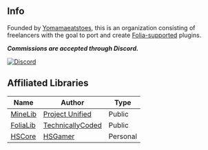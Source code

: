 ## Info

Founded by [Yomamaeatstoes](https://github.com/Yomamaeatstoes), this is an organization consisting of freelancers with the goal to port and create [Folia-supported](https://github.com/PaperMC/Folia) plugins.

_**Commissions are accepted through Discord.**_

[![Discord](https://discordapp.com/api/guilds/1200954824250888192/widget.png?style=banner2)](https://discord.gg/aT9z7q7hX8)

## Affiliated Libraries

| Name | Author | Type |
| --- | --- | --- |
| [MineLib](https://github.com/ProjectUnified/MineLib) | [Project Unified](https://github.com/ProjectUnified) | Public |
| [FoliaLib](https://github.com/TechnicallyCoded/FoliaLib) | [TechnicallyCoded](https://github.com/TechnicallyCoded) | Public |
| [HSCore](https://github.com/HSGamer/HSCore) | [HSGamer](https://github.com/HSGamer) | Personal |
